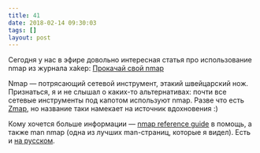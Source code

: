 ```yaml
---
title: 41
date: 2018-02-14 09:30:03
tags: []
layout: post
---
```


Сегодня у нас в эфире довольно интересная статья про использование nmap из журнала xakep:
[Прокачай свой nmap](http://telegra.ph/Nmap-03-31)

Nmap — потрясающий сетевой инструмент, этакий швейцарский нож. Признаться, я и не слышал о каких-то альтернативах: почти все сетевые инструменты под капотом используют nmap. Разве что есть [Zmap](https://github.com/zmap/zmap), но название таки намекает на источник вдохновения :)

Кому хочется больше информации — [nmap reference guide](https://nmap.org/book/man.html) в помощь, а также man nmap (одна из лучших man-страниц, которые я видел). Есть и [на русском](https://nmap.org/man/ru/index.html).
